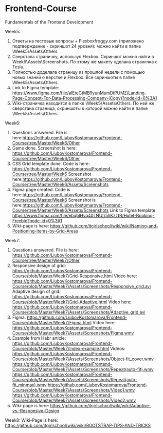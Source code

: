 # Frontend-Course
Fundamentals of the Frontend Development

Week5: 
1) Ответы на тестовые вопросы + Flexboxfroggy.com (приложено подтверждение - скриншот 24 уровня): можно найти в папке \Week5\Assets\Others
2) Сверстала страничку, используя Flexbox. Скриншот можно найти в Week5\Assets\Screenshots. По этому же макету сделана страничка с Tesla.
4) Полностью доделала страницу из прошлой недели с помощью новых знаний о верстке и Flexbox. Все скриншоты в папке \Week5\Assets\Others.
5) Link to Figma template:
https://www.figma.com/file/aIEteGtMB9yunMumDtPUMZ/Landing-Page-Concept-For-Data-Processing-Company-(Copy)?node-id=0%3A1
5) Wiki-страничка находится в папке \Week5\Assets\Others. По ней же сверстана страница, скриншоты к которой можно найти в папке \Week5\Assets\Others

Week6:
1) Questions answered. File is here:https://github.com/LiubovKostomarova/Frontend-Course/tree/Master/Week6/Other
2) Game done. Screenshot is here: https://github.com/LiubovKostomarova/Frontend-Course/tree/Master/Week6/Other
3) CSS Grid template done. Code is here: https://github.com/LiubovKostomarova/Frontend-Course/tree/Master/Week6 
Screenshot here:https://github.com/LiubovKostomarova/Frontend-Course/tree/Master/Week6/Assets/Screenshots
5) Figma page created. Code is here:https://github.com/LiubovKostomarova/Frontend-Course/tree/Master/Week6
 Screenshot is here:https://github.com/LiubovKostomarova/Frontend-Course/tree/Master/Week6/Assets/Screenshots
Link to Figma template:
https://www.figma.com/file/ebqblHvq40LNUtr5hKzztB/Hotel-Booking-Freebie?node-id=0%3A1
6) Wiki-page is here: https://github.com/itgirlschool/wiki/wiki/Naming-and-Positioning-Items-by-Grid-Areas

Week7:
1) Questions answered. File is here: https://github.com/LiubovKostomarova/Frontend-Course/tree/Master/Week7/Other
2) Responsive design of grid: https://github.com/LiubovKostomarova/Frontend-Course/blob/Master/Week7/Grid-Responsive.html 
Video here: https://github.com/LiubovKostomarova/Frontend-Course/blob/Master/Week7/Assets/Screenshots/Responsive_grid.avi
Adaptive design of grid: https://github.com/LiubovKostomarova/Frontend-Course/blob/Master/Week7/Grid-Adaptive.html
Video here: https://github.com/LiubovKostomarova/Frontend-Course/blob/Master/Week7/Assets/Screenshots/Adaptive_grid.avi
3) Figma: https://github.com/LiubovKostomarova/Frontend-Course/blob/Master/Week7/Figma.html
Video here: https://github.com/LiubovKostomarova/Frontend-Course/blob/Master/Week7/Assets/Screenshots/Figma.wmv
4) Example from Habr article: https://github.com/LiubovKostomarova/Frontend-Course/blob/Master/Week7/Index-example.html
Videos: https://github.com/LiubovKostomarova/Frontend-Course/blob/Master/Week7/Assets/Screenshots/Object-fit_cover.wmv
https://github.com/LiubovKostomarova/Frontend-Course/blob/Master/Week7/Assets/Screenshots/Repeat(auto-fit).wmv
https://github.com/LiubovKostomarova/Frontend-Course/blob/Master/Week7/Assets/Screenshots/Repeat(auto-fit_minmax).wmv
https://github.com/LiubovKostomarova/Frontend-Course/blob/Master/Week7/Assets/Screenshots/Video1.wmv
https://github.com/LiubovKostomarova/Frontend-Course/blob/Master/Week7/Assets/Screenshots/Video2.wmv
5) Wiki-page is here: https://github.com/itgirlschool/wiki/wiki/Adaptive-vs.-Responsive-Design

Week8:
Wiki-Page is here: https://github.com/itgirlschool/wiki/wiki/BOOTSTRAP-TIPS-AND-TRICKS
